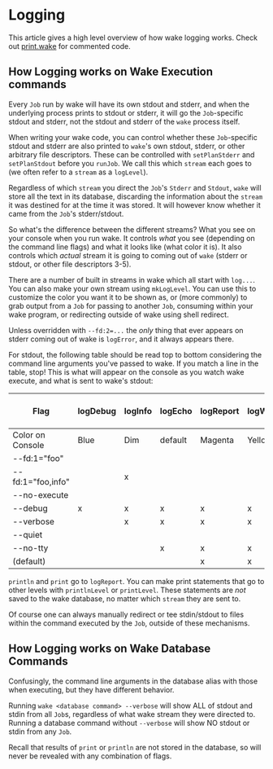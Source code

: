 # Logging

This article gives a high level overview of how wake logging works.
Check out [print.wake](https://github.com/sifive/wake/blob/master/share/wake/lib/core/print.wake)
for commented code.

## How Logging works on Wake Execution commands

Every `Job` run by wake will have its own stdout and stderr, and when the underlying process prints to stdout or stderr, it will go the `Job`-specific stdout and stderr, not the stdout and stderr of the `wake` process itself.

When writing your wake code, you can control whether these `Job`-specific stdout and stderr are also printed to `wake`'s own stdout, stderr, or other arbitrary file descriptors. These can be controlled with `setPlanStderr` and `setPlanStdout` before you `runJob`.
We call this which `stream` each goes to (we often refer to a `stream` as a `logLevel`).

Regardless of which `stream` you direct the `Job`'s `Stderr` and `Stdout`,
`wake` will store all the text in its database,
discarding the information about the `stream` it was destined for at the time it was stored.
It will however know whether it came from the `Job`'s stderr/stdout.

So what's the difference between the different streams?
What you see on your console when you run wake.
It controls *what* you see (depending on the command line flags) and what it looks like (what color it is).
It also controls which *actual* stream it is going to coming out of `wake`
(stderr or stdout, or other file descriptors 3-5).

There are a number of built in streams in wake which all start with `log...`.
You can also make your own stream using `mkLogLevel`.
You can use this to customize the color you want it to be shown as,
or (more commonly) to grab output from a `Job` for passing to another `Job`,
consuming within your wake program, or redirecting outside of wake using shell redirect.

Unless overridden with `--fd:2=...` the *only* thing that ever appears on stderr coming out of wake is `logError`,
and it always appears there.

For stdout, the following table should be read top to bottom considering the command line arguments you've passed to wake.
If you match a line in the table, stop!
This is what will appear on the console as you watch wake execute, and what is sent to wake's stdout:

|Flag               | logDebug | logInfo | logEcho | logReport | logWarning | logError | logNever | mkLogLevel "foo" Green|
|-------------------|----------|---------|---------|-----------|------------|----------|----------|----------------------
|Color on Console   |  Blue    |  Dim    |  default| Magenta   |  Yellow    |   Red    |          |   Green         |          
|--fd:1="foo"       |          |         |         |           |            |          |          |         x       |
|--fd:1="foo,info"  |          |    x    |         |           |            |          |          |         x       |
|--no-execute       |          |         |         |           |            |    x     |          |                 |
|--debug            |      x   |    x    |    x    |     x     |      x     |    x     |          |                 |
|--verbose          |          |    x    |    x    |     x     |      x     |    x     |          |                 |
|--quiet            |          |         |         |           |            |    x     |          |                 |
|--no-tty           |          |         |    x    |     x     |      x     |    x     |          |                 |
|(default)          |          |         |         |     x     |      x     |    x     |          |                 |

`println` and `print` go to `logReport`. You can make print statements that go to other levels with `printlnLevel` or `printLevel`.
These statements are *not* saved to the wake database, no matter which `stream` they are sent to.

Of course one can always manually redirect or tee stdin/stdout to files within the command executed by the `Job`, outside
of these mechanisms.

## How Logging works on Wake Database Commands

Confusingly, the command line arguments in the database alias with those when executing, but they have different behavior.

Running `wake <database command> --verbose` will show ALL of stdout and stdin from all `Job`s, regardless of what wake
stream they were directed to. Running a database command without `--verbose` will show NO stdout or stdin from any `Job`.

Recall that results of `print` or `println` are not stored in the database, so will never be revealed with any combination
of flags.
